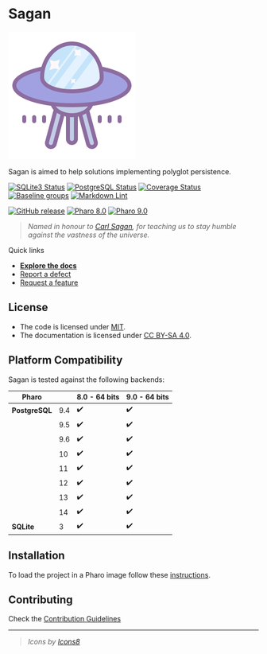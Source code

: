 # Sagan

![Logo](assets/logo.svg)

Sagan is aimed to help solutions implementing polyglot persistence.

[![SQLite3 Status](https://github.com/ba-st/Sagan/workflows/SQLite3%20Integration%20Tests/badge.svg?branch=release-candidate)](https://github.com/ba-st/Sagan/actions?query=workflow%3ASQLite3%20Integration%20Tests)
[![PostgreSQL Status](https://github.com/ba-st/Sagan/workflows/PostgreSQL%20Integration%20Tests/badge.svg?branch=release-candidate)](https://github.com/ba-st/Sagan/actions?query=workflow%3APostgreSQL%20Integration%20Tests)
[![Coverage Status](https://codecov.io/github/ba-st/Sagan/coverage.svg?branch=release-candidate)](https://codecov.io/gh/ba-st/Sagan/branch/release-candidate)
[![Baseline groups](https://github.com/ba-st/Sagan/actions/workflows/loading-groups.yml/badge.svg)](https://github.com/ba-st/Sagan/actions/workflows/loading-groups.yml)
[![Markdown Lint](https://github.com/ba-st/Sagan/actions/workflows/markdown-lint.yml/badge.svg)](https://github.com/ba-st/Sagan/actions/workflows/markdown-lint.yml)

[![GitHub release](https://img.shields.io/github/release/ba-st/Sagan.svg)](https://github.com/ba-st/Sagan/releases/latest)
[![Pharo 8.0](https://img.shields.io/badge/Pharo-8.0-informational)](https://pharo.org)
[![Pharo 9.0](https://img.shields.io/badge/Pharo-9.0-informational)](https://pharo.org)

> *Named in honour to [Carl Sagan](https://en.wikipedia.org/wiki/Carl_Sagan), for
> teaching us to stay humble against the vastness of the universe.*

Quick links

- [**Explore the docs**](docs/)
- [Report a defect](https://github.com/ba-st/Sagan/issues/new?labels=Type%3A+Defect)
- [Request a feature](https://github.com/ba-st/Sagan/issues/new?labels=Type%3A+Feature)

## License

- The code is licensed under [MIT](LICENSE).
- The documentation is licensed under [CC BY-SA 4.0](http://creativecommons.org/licenses/by-sa/4.0/).

## Platform Compatibility

Sagan is tested against the following backends:

| Pharo           |     |  8.0 - 64 bits | 9.0 - 64 bits |
| -----------     | --- | -------------- | ------------- |
| **PostgreSQL**  | 9.4 | ✔️             | ✔️            |
|                 | 9.5 | ✔️             | ✔️            |
|                 | 9.6 | ✔️             | ✔️            |
|                 | 10  | ✔️             | ✔️            |
|                 | 11  | ✔️             | ✔️            |
|                 | 12  | ✔️             | ✔️            |
|                 | 13  | ✔️             | ✔️            |
|                 | 14  | ✔️             | ✔️            |
| **SQLite**      | 3   | ✔️             | ✔️            |

## Installation

To load the project in a Pharo image follow these [instructions](docs/how-to/how-to-load-in-pharo.md).

## Contributing

Check the [Contribution Guidelines](CONTRIBUTING.md)

---

> *Icons by [Icons8](https://icons8.com)*
